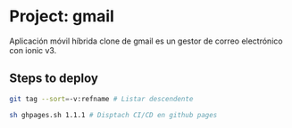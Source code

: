 # Project: gmail

Aplicación móvil híbrida clone de gmail es un gestor de correo electrónico con ionic v3.

## Steps to deploy

```bash
git tag --sort=-v:refname # Listar descendente
```

```bash
sh ghpages.sh 1.1.1 # Disptach CI/CD en github pages
```
